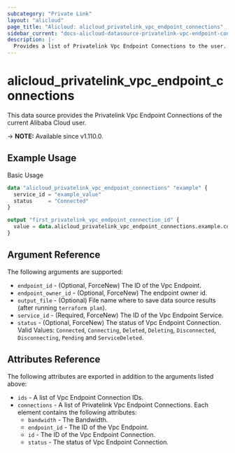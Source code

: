 ```yaml
---
subcategory: "Private Link"
layout: "alicloud"
page_title: "Alicloud: alicloud_privatelink_vpc_endpoint_connections"
sidebar_current: "docs-alicloud-datasource-privatelink-vpc-endpoint-connections"
description: |-
  Provides a list of Privatelink Vpc Endpoint Connections to the user.
---
```


# alicloud_privatelink_vpc_endpoint_connections

This data source provides the Privatelink Vpc Endpoint Connections of the current Alibaba Cloud user.

-> **NOTE:** Available since v1.110.0.

## Example Usage

Basic Usage

```terraform
data "alicloud_privatelink_vpc_endpoint_connections" "example" {
  service_id = "example_value"
  status     = "Connected"
}

output "first_privatelink_vpc_endpoint_connection_id" {
  value = data.alicloud_privatelink_vpc_endpoint_connections.example.connections.0.id
}
```

## Argument Reference

The following arguments are supported:

* `endpoint_id` - (Optional, ForceNew) The ID of the Vpc Endpoint.
* `endpoint_owner_id` - (Optional, ForceNew) The endpoint owner id.
* `output_file` - (Optional) File name where to save data source results (after running `terraform plan`).
* `service_id` - (Required, ForceNew) The ID of the Vpc Endpoint Service.
* `status` - (Optional, ForceNew) The status of Vpc Endpoint Connection. Valid Values: `Connected`, `Connecting`, `Deleted`, `Deleting`, `Disconnected`, `Disconnecting`, `Pending` and `ServiceDeleted`.

## Attributes Reference

The following attributes are exported in addition to the arguments listed above:

* `ids` - A list of Vpc Endpoint Connection IDs.
* `connections` - A list of Privatelink Vpc Endpoint Connections. Each element contains the following attributes:
  * `bandwidth` - The Bandwidth.
  * `endpoint_id` - The ID of the Vpc Endpoint.
  * `id` - The ID of the Vpc Endpoint Connection.
  * `status` - The status of Vpc Endpoint Connection.
